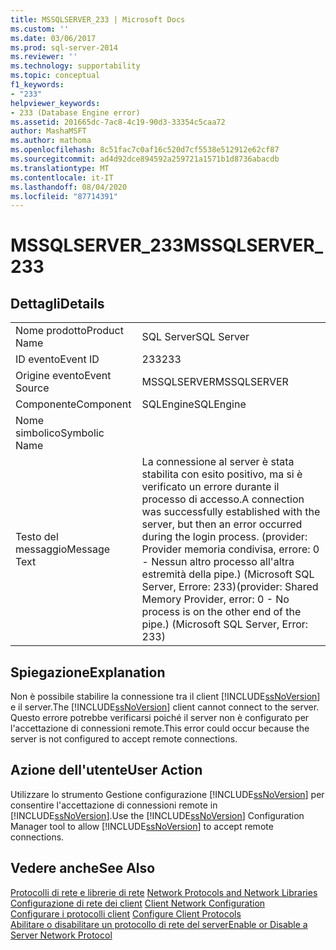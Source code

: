 ```yaml
---
title: MSSQLSERVER_233 | Microsoft Docs
ms.custom: ''
ms.date: 03/06/2017
ms.prod: sql-server-2014
ms.reviewer: ''
ms.technology: supportability
ms.topic: conceptual
f1_keywords:
- "233"
helpviewer_keywords:
- 233 (Database Engine error)
ms.assetid: 201665dc-7ac8-4c19-90d3-33354c5caa72
author: MashaMSFT
ms.author: mathoma
ms.openlocfilehash: 8c51fac7c0af16c520d7cf5538e512912e62cf87
ms.sourcegitcommit: ad4d92dce894592a259721a1571b1d8736abacdb
ms.translationtype: MT
ms.contentlocale: it-IT
ms.lasthandoff: 08/04/2020
ms.locfileid: "87714391"
---
```

# <a name="mssqlserver_233"></a><span data-ttu-id="4b79d-102">MSSQLSERVER_233</span><span class="sxs-lookup"><span data-stu-id="4b79d-102">MSSQLSERVER_233</span></span>
    
## <a name="details"></a><span data-ttu-id="4b79d-103">Dettagli</span><span class="sxs-lookup"><span data-stu-id="4b79d-103">Details</span></span>  
  
|||  
|-|-|  
|<span data-ttu-id="4b79d-104">Nome prodotto</span><span class="sxs-lookup"><span data-stu-id="4b79d-104">Product Name</span></span>|<span data-ttu-id="4b79d-105">SQL Server</span><span class="sxs-lookup"><span data-stu-id="4b79d-105">SQL Server</span></span>|  
|<span data-ttu-id="4b79d-106">ID evento</span><span class="sxs-lookup"><span data-stu-id="4b79d-106">Event ID</span></span>|<span data-ttu-id="4b79d-107">233</span><span class="sxs-lookup"><span data-stu-id="4b79d-107">233</span></span>|  
|<span data-ttu-id="4b79d-108">Origine evento</span><span class="sxs-lookup"><span data-stu-id="4b79d-108">Event Source</span></span>|<span data-ttu-id="4b79d-109">MSSQLSERVER</span><span class="sxs-lookup"><span data-stu-id="4b79d-109">MSSQLSERVER</span></span>|  
|<span data-ttu-id="4b79d-110">Componente</span><span class="sxs-lookup"><span data-stu-id="4b79d-110">Component</span></span>|<span data-ttu-id="4b79d-111">SQLEngine</span><span class="sxs-lookup"><span data-stu-id="4b79d-111">SQLEngine</span></span>|  
|<span data-ttu-id="4b79d-112">Nome simbolico</span><span class="sxs-lookup"><span data-stu-id="4b79d-112">Symbolic Name</span></span>||  
|<span data-ttu-id="4b79d-113">Testo del messaggio</span><span class="sxs-lookup"><span data-stu-id="4b79d-113">Message Text</span></span>|<span data-ttu-id="4b79d-114">La connessione al server è stata stabilita con esito positivo, ma si è verificato un errore durante il processo di accesso.</span><span class="sxs-lookup"><span data-stu-id="4b79d-114">A connection was successfully established with the server, but then an error occurred during the login process.</span></span> <span data-ttu-id="4b79d-115">(provider: Provider memoria condivisa, errore: 0 - Nessun altro processo all'altra estremità della pipe.) (Microsoft SQL Server, Errore: 233)</span><span class="sxs-lookup"><span data-stu-id="4b79d-115">(provider: Shared Memory Provider, error: 0 - No process is on the other end of the pipe.) (Microsoft SQL Server, Error: 233)</span></span>|  
  
## <a name="explanation"></a><span data-ttu-id="4b79d-116">Spiegazione</span><span class="sxs-lookup"><span data-stu-id="4b79d-116">Explanation</span></span>  
 <span data-ttu-id="4b79d-117">Non è possibile stabilire la connessione tra il client [!INCLUDE[ssNoVersion](../../includes/ssnoversion-md.md)] e il server.</span><span class="sxs-lookup"><span data-stu-id="4b79d-117">The [!INCLUDE[ssNoVersion](../../includes/ssnoversion-md.md)] client cannot connect to the server.</span></span> <span data-ttu-id="4b79d-118">Questo errore potrebbe verificarsi poiché il server non è configurato per l'accettazione di connessioni remote.</span><span class="sxs-lookup"><span data-stu-id="4b79d-118">This error could occur because the server is not configured to accept remote connections.</span></span>  
  
## <a name="user-action"></a><span data-ttu-id="4b79d-119">Azione dell'utente</span><span class="sxs-lookup"><span data-stu-id="4b79d-119">User Action</span></span>  
 <span data-ttu-id="4b79d-120">Utilizzare lo strumento Gestione configurazione [!INCLUDE[ssNoVersion](../../includes/ssnoversion-md.md)] per consentire l'accettazione di connessioni remote in [!INCLUDE[ssNoVersion](../../includes/ssnoversion-md.md)].</span><span class="sxs-lookup"><span data-stu-id="4b79d-120">Use the [!INCLUDE[ssNoVersion](../../includes/ssnoversion-md.md)] Configuration Manager tool to allow [!INCLUDE[ssNoVersion](../../includes/ssnoversion-md.md)] to accept remote connections.</span></span>  
  
## <a name="see-also"></a><span data-ttu-id="4b79d-121">Vedere anche</span><span class="sxs-lookup"><span data-stu-id="4b79d-121">See Also</span></span>  
 <span data-ttu-id="4b79d-122">[Protocolli di rete e librerie di rete](../../sql-server/install/network-protocols-and-network-libraries.md) </span><span class="sxs-lookup"><span data-stu-id="4b79d-122">[Network Protocols and Network Libraries](../../sql-server/install/network-protocols-and-network-libraries.md) </span></span>  
 <span data-ttu-id="4b79d-123">[Configurazione di rete dei client](../../database-engine/configure-windows/client-network-configuration.md) </span><span class="sxs-lookup"><span data-stu-id="4b79d-123">[Client Network Configuration](../../database-engine/configure-windows/client-network-configuration.md) </span></span>  
 <span data-ttu-id="4b79d-124">[Configurare i protocolli client](../../database-engine/configure-windows/configure-client-protocols.md) </span><span class="sxs-lookup"><span data-stu-id="4b79d-124">[Configure Client Protocols](../../database-engine/configure-windows/configure-client-protocols.md) </span></span>  
 [<span data-ttu-id="4b79d-125">Abilitare o disabilitare un protocollo di rete del server</span><span class="sxs-lookup"><span data-stu-id="4b79d-125">Enable or Disable a Server Network Protocol</span></span>](../../database-engine/configure-windows/enable-or-disable-a-server-network-protocol.md)  
  
  
